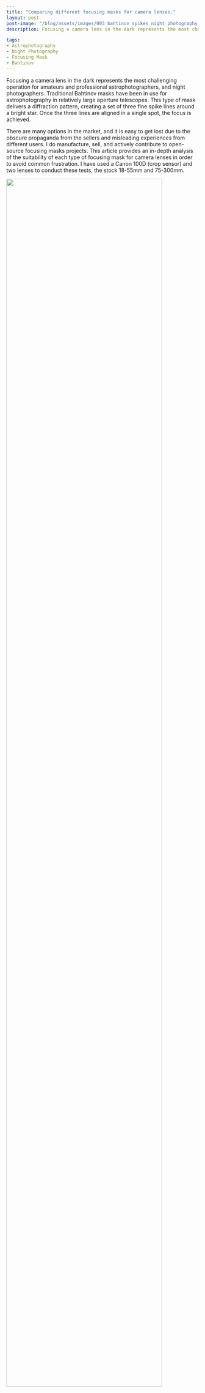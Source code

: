 ```yaml
---
title: "Comparing different focusing masks for camera lenses."
layout: post
post-image: "/blog/assets/images/003_bahtinov_spikes_night_photography.jpg"
description: Focusing a camera lens in the dark represents the most challenging operation for amateurs and professional astrophotographers, and night photographers. Traditional Bahtinov masks have been in use for astrophotography in relatively large aperture telescopes. This type of mask delivers a diffraction pattern, creating a set of three fine spike lines around a bright star. Once the three lines are aligned in a single spot, the focus is achieved.

tags:
- Astrophotography
- Night Photography
- Focusing Mask
- Bahtinov
---
```


Focusing a camera lens in the dark represents the most challenging operation for amateurs and professional astrophotographers, and night photographers. Traditional Bahtinov masks have been in use for astrophotography in relatively large aperture telescopes. This type of mask delivers a diffraction pattern, creating a set of three fine spike lines around a bright star. Once the three lines are aligned in a single spot, the focus is achieved.

There are many options in the market, and it is easy to get lost due to the obscure propaganda from the sellers and misleading experiences from different users.
I do manufacture, sell, and actively contribute to open-source focusing masks projects.
This article provides an in-depth analysis of the suitability of each type of focusing mask for camera lenses in order to avoid common frustration. I have used a Canon 100D (crop sensor) and two lenses to conduct these tests, the stock 18-55mm and 75-300mm.

<img src="/blog/assets/images/003_bahtinov_types_a.png" width="90%" class="center" />

## About Bahtinov Mask
Several types of masks have long been used as focusing aids for astrophotography. The distinctive pattern delivered by the popular Bahtinov mask was invented by Russian amateur astrophotographer Pavel Bahtinov in 2005.

When the stars are not in focus, the default pattern would be an Airy disk as a result of a circular aperture. If the Bahtinov mask is in place, the pattern exhibits asymmetric spikes representing the transform of the mask pattern's spatial frequency and orientation.

## What you really need to know
You will find several Bahtinov masks in the market defined by the mask's size (aperture). Unfortunately, to generate a useful pattern, the shape of the mask ALSO depends on the focal length and the Bahtinov factor.

The Bahtinov factor is defined as:

<center>BF = f/s</center>

Where “*f*” is the focal length and “*s*” is the size of the slit+space. To get enough resolution, the Bahtinov factor must be at least 150, ideally 200. Obviously, the more lines, the better.

That means that the real limiting component is the focal length. The shorter it is, the smaller the slits and spaces have to be. As cuts get too small, you can multiply the “*s*” number by 3 and use 3rd order spectrum, as it has no visual difference compared to the 1st one.

The following image represents a tri-Bahtinov mask I created for a 75mm lens with BF=200, using the 3rd order spectrum. The slits are ~0.6mm wide, which sits almost at the limit of 3D printing.

<img src="/blog/assets/images/003_tri_bahtinov.png" width="80%" class="center" />

Using the Bahtinov mask on shorter focal lengths can be done, but the BF will decrease, and it will introduce a lot of light obstruction, to the point is not going to be useful.

To overcome this challenge, I developed a Bahtinov mask based on optical level acrylic material, which offers 92% light transmission, excellent optical characteristics, light stability, and low internal stress levels for consistent performance. The CNC etched surface ensures very accurate and thin slits that generate a precise diffraction pattern with a minimal light obstruction. The slits are 180µm thick, which is a similar size to the diameter of human hair. As a result, it delivers the brightest diffraction spikes for achieving an incredibly accurate focus.

This new type of Bahtinov mask allows increasing the number slits in a small area, which is several times brighter than traditional ones. In the particular case of [Skylabs Enhanced Bahtinov V2](http://skylabs.co.nz/enhanced_bahtinov_mask.html), the "*s*" value goes down to 650µm. That gives a BF=65 for the popular Samyang/Rokinon 14mm f/2.8 lens and a BF=111 for Samyang/Rokinon 24mm f/1.4. Those values are lower than the ideal but still useable.

The video below provides a quick overview of the user experience using 50mm and 75mm and two types of Bahtinov masks.

<iframe width="560" height="315" src="https://www.youtube.com/embed/BQ5zj6Sm_1w" frameborder="0" allow="accelerometer; autoplay; clipboard-write; encrypted-media; gyroscope; picture-in-picture" allowfullscreen></iframe>

The following images have been taken with a canon 18-55mm stock lens provide at 55mm f/5.6 using an artificial star out of focus. As you can see, the number of lines contributing to the diffraction pattern in the Skylabs Enhanced Bahtinov mask V1 (middle) and V2 (right) are significantly higher than the 3D printed ones (left).

<img src="/blog/assets/images/003_bahtinov_a_55mm.png" width="30%" class="center" /><img src="/blog/assets/images/003_bahtinov_b_55mm.png" width="30%" class="center" /><img src="/blog/assets/images/003_bahtinov_c_55mm.png" width="30%" class="center" />

The following images have need taken with the same equipment at 18mm f/3.5. As you can see, the 3D printed version (left) will not generate any pattern, while the Skylabs Enhanced Bahtinov mask V1 (middle) and V2 (right) are still able to deliver a useful focusing aid.

<img src="/blog/assets/images/003_bahtinov_a_18mm.png" width="30%" class="center" /><img src="/blog/assets/images/003_bahtinov_b_18mm.png" width="30%" class="center" /><img src="/blog/assets/images/003_bahtinov_c_18mm.png" width="30%" class="center" />

The Skylabs Enhanced Bahtinov masks are compatible with the most popular square filter formats (Haida, NiSi, Lee, K&F Concept, Cokin, BENRO, Formatt-Hitech, etc.), which also ensures that it can be used across multiple lens sizes.

The Skylabs Enhanced Bahtinov will outperform with bright lenses (low f-number) and long focal lengths. As the f-number grows, the resolution of the diffraction pattern fades out. Avoid stopping-down your lenses while you are evaluating the focus. If you are working with a short focal length (<14mm) and high f/number (>2.8) consider pointing to a very bright star or a distant light bulb further than the hyperfocal distance. A torch covered with a foil and a pinhole will work.
Technology has been able to bring this useful tool to short focal lengths; unfortunately, extremely short focal lengths require sensors with very small pixels. If you want to use a fisheye 8mm or shorter, check first if the size of the pixels of your sensor is over 4µm.

Tri-Bahtinov masks in camera lenses are a challenge because the shape of the mask must fill-up the complete aperture. Otherwise, the spikes generated by the outer pattern are not bright enough, because it is not exposed or it is just partially exposed.

## Conclusions
- If you are using focal lengths over 75mm, you can use a very affordable Bahtinov mask lens cap.
- If you are working over 50mm, you will take real advantage of using a mask similar to the Skylabs Enhanced Bahtinov mask.
- If you are using focal lengths over 14mm and slow lenses, optical grade acrylic is the only option.
- Short focal lengths with a high f-number (slow lenses) will not work even using a Skylabs Enhanced Bahtinov mask V2.
- If you are using fisheye lenses, the limitation will be on the size of the pixels of your sensor.

If you live in New Zealand, you will find Skylabs Enhanced Bahtinov maks and 3D printed Bahtinov masks on [Trademe](https://www.trademe.co.nz/Members/Listings.aspx?member=7590343). Check the [Skylabs NZ](http://skylabs.co.nz/enhanced_bahtinov_mask.html) website to place international orders. You can also order directly to Skylabs by sending an email.
